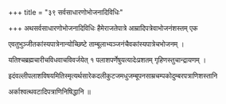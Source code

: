 +++
title = "३९ सर्वसाधारणोभोजनादिविधिः"

+++
अथसर्वसाधारणोभोजनादिविधिः हैमेराजतेपात्रे आम्रादिपत्रेवाभोजनंशस्तम्‌ एक

एवतुभुञ्जीतकांस्यपात्रेनान्योच्छिष्टे ताम्बूलाभ्यञ्जनंचैवकांस्यपात्रेचभोजनम्‌ ।

यतिश्चब्रह्मचारीचविधवाचविवर्जयेत्‌ १ पलाशपर्णेषुयत्यादेःप्रशतम्‌ गृहिणस्तुचान्द्रायणम्‌ ।

इदंवल्लीपलाशविषयमितिस्मृत्यर्थसारेकदलीकुटजमधुजम्बूपनसाम्रचम्पकोदुम्बरपत्राणिशस्तानि

अर्काश्वत्थवटादिपत्राणिनिषिद्धानि ॥
